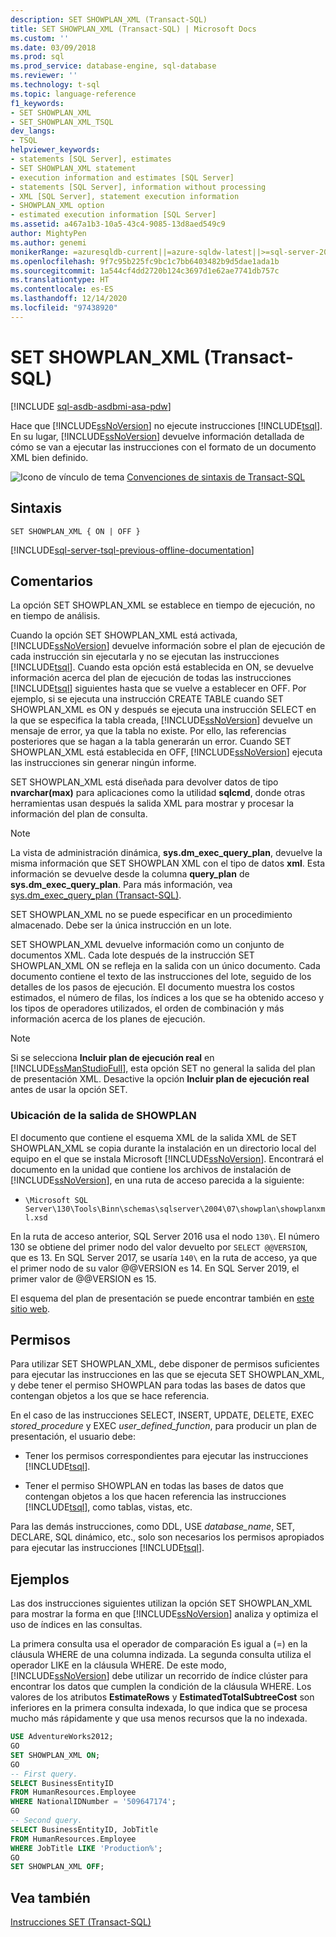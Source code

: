 ```yaml
---
description: SET SHOWPLAN_XML (Transact-SQL)
title: SET SHOWPLAN_XML (Transact-SQL) | Microsoft Docs
ms.custom: ''
ms.date: 03/09/2018
ms.prod: sql
ms.prod_service: database-engine, sql-database
ms.reviewer: ''
ms.technology: t-sql
ms.topic: language-reference
f1_keywords:
- SET SHOWPLAN_XML
- SET_SHOWPLAN_XML_TSQL
dev_langs:
- TSQL
helpviewer_keywords:
- statements [SQL Server], estimates
- SET SHOWPLAN_XML statement
- execution information and estimates [SQL Server]
- statements [SQL Server], information without processing
- XML [SQL Server], statement execution information
- SHOWPLAN_XML option
- estimated execution information [SQL Server]
ms.assetid: a467a1b3-10a5-43c4-9085-13d8aed549c9
author: MightyPen
ms.author: genemi
monikerRange: =azuresqldb-current||=azure-sqldw-latest||>=sql-server-2016||>=sql-server-linux-2017||=azuresqldb-mi-current
ms.openlocfilehash: 9f7c95b225fc9bc1c7bb6403482b9d5dae1ada1b
ms.sourcegitcommit: 1a544cf4dd2720b124c3697d1e62ae7741db757c
ms.translationtype: HT
ms.contentlocale: es-ES
ms.lasthandoff: 12/14/2020
ms.locfileid: "97438920"
---
```

# <a name="set-showplan_xml-transact-sql"></a>SET SHOWPLAN_XML (Transact-SQL)

[!INCLUDE [sql-asdb-asdbmi-asa-pdw](../../includes/applies-to-version/sql-asdb-asdbmi-asa.md)]

Hace que [!INCLUDE[ssNoVersion](../../includes/ssnoversion-md.md)] no ejecute instrucciones [!INCLUDE[tsql](../../includes/tsql-md.md)]. En su lugar, [!INCLUDE[ssNoVersion](../../includes/ssnoversion-md.md)] devuelve información detallada de cómo se van a ejecutar las instrucciones con el formato de un documento XML bien definido.

![Icono de vínculo de tema](../../database-engine/configure-windows/media/topic-link.gif "Icono de vínculo de tema") [Convenciones de sintaxis de Transact-SQL](../../t-sql/language-elements/transact-sql-syntax-conventions-transact-sql.md)

## <a name="syntax"></a>Sintaxis

```syntaxsql
SET SHOWPLAN_XML { ON | OFF }
```

[!INCLUDE[sql-server-tsql-previous-offline-documentation](../../includes/sql-server-tsql-previous-offline-documentation.md)]

## <a name="remarks"></a>Comentarios

La opción SET SHOWPLAN_XML se establece en tiempo de ejecución, no en tiempo de análisis.

Cuando la opción SET SHOWPLAN_XML está activada, [!INCLUDE[ssNoVersion](../../includes/ssnoversion-md.md)] devuelve información sobre el plan de ejecución de cada instrucción sin ejecutarla y no se ejecutan las instrucciones [!INCLUDE[tsql](../../includes/tsql-md.md)]. Cuando esta opción está establecida en ON, se devuelve información acerca del plan de ejecución de todas las instrucciones [!INCLUDE[tsql](../../includes/tsql-md.md)] siguientes hasta que se vuelve a establecer en OFF. Por ejemplo, si se ejecuta una instrucción CREATE TABLE cuando SET SHOWPLAN_XML es ON y después se ejecuta una instrucción SELECT en la que se especifica la tabla creada, [!INCLUDE[ssNoVersion](../../includes/ssnoversion-md.md)] devuelve un mensaje de error, ya que la tabla no existe. Por ello, las referencias posteriores que se hagan a la tabla generarán un error. Cuando SET SHOWPLAN_XML está establecida en OFF, [!INCLUDE[ssNoVersion](../../includes/ssnoversion-md.md)] ejecuta las instrucciones sin generar ningún informe.

SET SHOWPLAN_XML está diseñada para devolver datos de tipo **nvarchar(max)** para aplicaciones como la utilidad **sqlcmd**, donde otras herramientas usan después la salida XML para mostrar y procesar la información del plan de consulta.

> [!NOTE]
> La vista de administración dinámica, **sys.dm_exec_query_plan**, devuelve la misma información que SET SHOWPLAN XML con el tipo de datos **xml**. Esta información se devuelve desde la columna **query_plan** de **sys.dm_exec_query_plan**. Para más información, vea [sys.dm_exec_query_plan &#40;Transact-SQL&#41;](../../relational-databases/system-dynamic-management-views/sys-dm-exec-query-plan-transact-sql.md).

SET SHOWPLAN_XML no se puede especificar en un procedimiento almacenado. Debe ser la única instrucción en un lote.

SET SHOWPLAN_XML devuelve información como un conjunto de documentos XML. Cada lote después de la instrucción SET SHOWPLAN_XML ON se refleja en la salida con un único documento. Cada documento contiene el texto de las instrucciones del lote, seguido de los detalles de los pasos de ejecución. El documento muestra los costos estimados, el número de filas, los índices a los que se ha obtenido acceso y los tipos de operadores utilizados, el orden de combinación y más información acerca de los planes de ejecución.

> [!NOTE]
> Si se selecciona **Incluir plan de ejecución real** en [!INCLUDE[ssManStudioFull](../../includes/ssmanstudiofull-md.md)], esta opción SET no general la salida del plan de presentación XML. Desactive la opción **Incluir plan de ejecución real** antes de usar la opción SET.

### <a name="location-of-showplan-output"></a>Ubicación de la salida de SHOWPLAN

El documento que contiene el esquema XML de la salida XML de SET SHOWPLAN_XML se copia durante la instalación en un directorio local del equipo en el que se instala Microsoft [!INCLUDE[ssNoVersion](../../includes/ssnoversion-md.md)]. Encontrará el documento en la unidad que contiene los archivos de instalación de [!INCLUDE[ssNoVersion](../../includes/ssnoversion-md.md)], en una ruta de acceso parecida a la siguiente:

- `\Microsoft SQL Server\130\Tools\Binn\schemas\sqlserver\2004\07\showplan\showplanxml.xsd`

En la ruta de acceso anterior, SQL Server 2016 usa el nodo `130\`. El número 130 se obtiene del primer nodo del valor devuelto por `SELECT @@VERSION`, que es 13. En SQL Server 2017, se usaría `140\` en la ruta de acceso, ya que el primer nodo de su valor @@VERSION es 14. En SQL Server 2019, el primer valor de @@VERSION es 15.

El esquema del plan de presentación se puede encontrar también en [este sitio web](https://go.microsoft.com/fwlink/?linkid=43100&clcid=0x409).

## <a name="permissions"></a>Permisos

Para utilizar SET SHOWPLAN_XML, debe disponer de permisos suficientes para ejecutar las instrucciones en las que se ejecuta SET SHOWPLAN_XML, y debe tener el permiso SHOWPLAN para todas las bases de datos que contengan objetos a los que se hace referencia.

En el caso de las instrucciones SELECT, INSERT, UPDATE, DELETE, EXEC *stored_procedure* y EXEC *user_defined_function*, para producir un plan de presentación, el usuario debe:

- Tener los permisos correspondientes para ejecutar las instrucciones [!INCLUDE[tsql](../../includes/tsql-md.md)].

- Tener el permiso SHOWPLAN en todas las bases de datos que contengan objetos a los que hacen referencia las instrucciones [!INCLUDE[tsql](../../includes/tsql-md.md)], como tablas, vistas, etc.

Para las demás instrucciones, como DDL, USE *database_name*, SET, DECLARE, SQL dinámico, etc., solo son necesarios los permisos apropiados para ejecutar las instrucciones [!INCLUDE[tsql](../../includes/tsql-md.md)].

## <a name="examples"></a>Ejemplos

Las dos instrucciones siguientes utilizan la opción SET SHOWPLAN_XML para mostrar la forma en que [!INCLUDE[ssNoVersion](../../includes/ssnoversion-md.md)] analiza y optimiza el uso de índices en las consultas.

La primera consulta usa el operador de comparación Es igual a (=) en la cláusula WHERE de una columna indizada. La segunda consulta utiliza el operador LIKE en la cláusula WHERE. De este modo, [!INCLUDE[ssNoVersion](../../includes/ssnoversion-md.md)] debe utilizar un recorrido de índice clúster para encontrar los datos que cumplen la condición de la cláusula WHERE. Los valores de los atributos **EstimateRows** y **EstimatedTotalSubtreeCost** son inferiores en la primera consulta indexada, lo que indica que se procesa mucho más rápidamente y que usa menos recursos que la no indexada.

```sql
USE AdventureWorks2012;
GO
SET SHOWPLAN_XML ON;
GO
-- First query.
SELECT BusinessEntityID
FROM HumanResources.Employee
WHERE NationalIDNumber = '509647174';
GO
-- Second query.
SELECT BusinessEntityID, JobTitle
FROM HumanResources.Employee
WHERE JobTitle LIKE 'Production%';
GO
SET SHOWPLAN_XML OFF;
```

## <a name="see-also"></a>Vea también

[Instrucciones SET &#40;Transact-SQL&#41;](../../t-sql/statements/set-statements-transact-sql.md)

